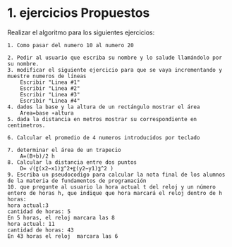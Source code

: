 # 1. ejercicios Propuestos

Realizar el algoritmo para los siguientes ejercicios:

	1. Como pasar del numero 10 al numero 20 
	
	2. Pedir al usuario que escriba su nombre y lo salude llamándolo por su nombre.
	3. modificar el siguiente ejercicio para que se vaya incrementando y muestre numeros de líneas 
		Escribir "Linea #1"
		Escribir "Linea #2"
		Escribir "Linea #3"
		Escribir "Linea #4"
	4. dados la base y la altura de un rectángulo mostrar el área 
		Area=base ∗altura 
	5. dada la distancia en metros mostrar su correspondiente en centimetros.
	
	6. Calcular el promedio de 4 numeros introducidos por teclado 
	
	7. determinar el área de un trapecio 
		A=(B+b)/2 h
	8. Calcular la distancia entre dos puntos
		D= √(〖(x2−x1)〗^2+〖(y2−y1)〗^2 )
	9. Escriba un pseudocodigo para calcular la nota final de los alumnos de la materia de fundamentos de programación
	10. que pregunte al usuario la hora actual t del reloj y un número entero de horas h, que indique que hora marcará el reloj dentro de h horas:
	hora actual:3
	cantidad de horas: 5
	En 5 horas, el reloj marcara las 8
	hora actual: 11
	cantidad de horas: 43
    En 43 horas el reloj  marcara las 6
